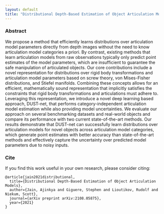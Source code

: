```yaml
---
layout: default
title: "Distributional Depth-Based Estimation of Object Articulation Models"
---
```


### Abstract
We propose a method that efficiently learns distributions over articulation model parameters directly from depth images without the need to know articulation model categories a priori. By contrast, existing methods that learn articulation models from raw observations typically only predict point estimates of the model parameters, which are insufficient to guarantee the safe manipulation of articulated objects. Our core contributions include a novel representation for distributions over rigid body transformations and articulation model parameters based on screw theory, von Mises-Fisher distributions, and Stiefel manifolds. Combining these concepts allows for an efficient, mathematically sound representation that implicitly satisfies the constraints that rigid body transformations and articulations must adhere to. Leveraging this representation, we introduce a novel deep learning based approach, DUST-net, that performs category-independent articulation model estimation while also providing model uncertainties. We evaluate our approach on several benchmarking datasets and real-world objects and compare its performance with two current state-of-the-art methods. Our results demonstrate that DUST-net can successfully learn distributions over articulation models for novel objects across articulation model categories, which generate point estimates with better accuracy than state-of-the-art methods and effectively capture the uncertainty over predicted model parameters due to noisy inputs.

### Cite
If you find this work useful in your own research, please consider citing:
```
@article{jain2021distributional,
  title={Distributional Depth-Based Estimation of Object Articulation Models},
  author={Jain, Ajinkya and Giguere, Stephen and Lioutikov, Rudolf and Niekum, Scott},
  journal={arXiv preprint arXiv:2108.05875},
  year={2021}
}
```
